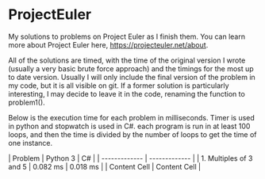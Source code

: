 # ProjectEuler

My solutions to problems on Project Euler as I finish them. You can learn more about Project Euler here, https://projecteuler.net/about.

All of the solutions are timed, with the time of the original version I wrote (usually a very basic brute force approach) and the timings for the most up to date version. Usually I will only include the final version of the problem in my code, but it is all visible on git. If a former solution is particularly interesting, I may decide to leave it in the code, renaming the function to problem1().

Below is the execution time for each problem in milliseconds. Timer is used in python and stopwatch is used in C#. each program is run in at least 100 loops, and then the time is divided by the number of loops to get the time of one instance.

| Problem  | Python 3 | C# |
| ------------- | ------------- |
| 1. Multiples of 3 and 5  | 0.082 ms  | 0.018 ms |
| Content Cell  | Content Cell  |
